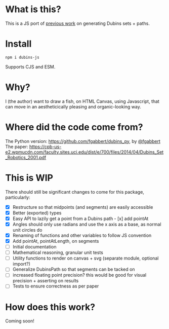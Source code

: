 # What is this?
This is a JS port of [previous work](#where-did-the-code-come-from) on generating Dubins sets + paths.

# Install
```
npm i dubins-js
```

Supports CJS and ESM.

# Why?
I (the author) want to draw a fish, on HTML Canvas, using Javascript, that can move in an aestheticically pleasing and organic-looking way.

# Where did the code come from?
The Python version: https://github.com/fgabbert/dubins_py, by [@fgabbert](https://github.com/fgabbert)
The paper: https://cpb-us-e2.wpmucdn.com/faculty.sites.uci.edu/dist/e/700/files/2014/04/Dubins_Set_Robotics_2001.pdf

# This is WIP
There should still be significant changes to come for this package, particularly:
- [x] Restructure so that midpoints (and segments) are easily accessible
- [x] Better (exported) types
- [x] Easy API to lazily get a point from a Dubins path
      - [x] add pointAt
- [x] Angles should only use radians and use the x axis as a base, as normal unit circles do
- [x] Renaming of functions and other variables to follow JS convention
- [x] Add pointAt, pointAtLength, on segments
- [ ] Initial documentation
- [ ] Mathematical reasoning, granular unit tests
- [ ] Utility functions to render on canvas + svg (separate module, optional import?)
- [ ] Generalize DubinsPath so that segments can be tacked on
- [ ] increased floating point precision? this would be good for visual precision + asserting on results
- [ ] Tests to ensure correctness as per paper

# How does this work?
Coming soon!
